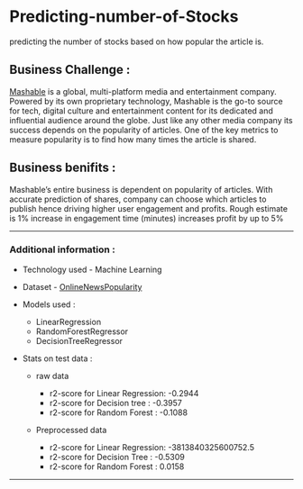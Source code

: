 # Predicting-number-of-Stocks

predicting the number of stocks based on how popular the article is.

## Business Challenge :

[Mashable](www.mashable.com) is a global, multi-platform media and entertainment company. Powered by its own proprietary technology, Mashable is the go-to source for tech, digital culture and entertainment content for its dedicated and influential audience around the globe. Just like any other media company its success depends on the popularity of articles.
One of the key metrics to measure popularity is to find how many times the article is shared.

## Business benifits :
Mashable’s entire business is dependent on popularity of articles. With accurate prediction of shares, company can choose which articles to publish hence driving higher user engagement and profits.  Rough estimate is 1% increase in engagement time (minutes) increases profit by up to 5%

---
### Additional information :

- Technology used - Machine Learning
- Dataset - [OnlineNewsPopularity](https://github.com/JVedant/Predicting-number-of-Shares/blob/master/dataset/OnlineNewsPopularity.csv)
- Models used :
  - LinearRegression
  - RandomForestRegressor
  - DecisionTreeRegressor
  
- Stats on test data :

  - raw data
    - r2-score for Linear Regression:  -0.2944
    - r2-score for Decision tree :  -0.3957
    - r2-score for Random Forest :  -0.1088
   
  - Preprocessed data
    - r2-score for Linear Regression:  -3813840325600752.5
    - r2-score for Decision Tree :  -0.5309
    - r2-score for Random Forest :  0.0158
  
---

